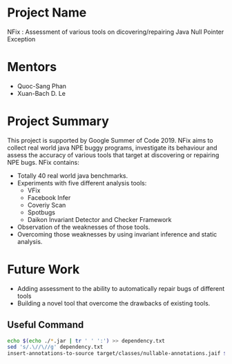 # Project Name
NFix : Assessment of various tools on dicovering/repairing Java Null Pointer Exception

# Mentors
* Quoc-Sang Phan
* Xuan-Bach D. Le

# Project Summary
This project is supported by Google Summer of Code 2019. NFix aims to collect real world java NPE buggy programs, investigate its behaviour and assess the accuracy of various tools that target at discovering or repairing NPE bugs. NFix contains:
+ Totally 40 real world java benchmarks.
+ Experiments with five different analysis tools:
    + VFix
    + Facebook Infer
    + Coveriy Scan
    + Spotbugs
    + Daikon Invariant Detector and Checker Framework
+ Observation of the weaknesses of those tools.
+ Overcoming those weaknesses by using invariant inference and static analysis.

# Future Work
* Adding assessment to the ability to automatically repair bugs of different tools
* Building a novel tool that overcome the drawbacks of existing tools.

## Useful Command
```bash
echo $(echo ./*.jar | tr ' ' ':') >> dependency.txt
sed 's/.\//\//g' dependency.txt
insert-annotations-to-source target/classes/nullable-annotations.jaif $(find ./src/main/java/org -name '*.java' | tr '\n' ' ')

```


